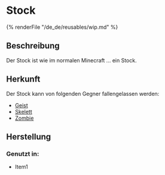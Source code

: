 # Stock

{% renderFile "/de_de/reusables/wip.md" %}

## Beschreibung

Der Stock ist wie im normalen Minecraft ... ein Stock.

## Herkunft

Der Stock kann von folgenden Gegner fallengelassen werden:

- [Geist](/de_de/gegner/geist)
- [Skelett](/de_de/gegner/skelett)
- [Zombie](/de_de/gegner/zombie)

## Herstellung

### Genutzt in:

- Item1